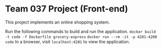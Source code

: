 # Team 037 Project (Front-end)

This project implements an online shopping system.

Run the following commands to build and run the application.
`docker build -t code -f Dockerfile grocery-express`
`docker run --rm -it -p 4201:4200 code`
In a browser, visit `localhost:4201` to view the application.

